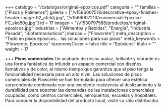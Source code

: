 +++
catalogo = "/catalogos/original-epoxicos.pdf"
categoria = ""
familias = ["Pisos y Polímeros"]
galeria = ["/v1566007518/decorative-epoxy-finishes-header-image-02_afctdj.jpg", "/v1566007213/commercial-Epoxico-FC_vko50g.jpg"]
id = 17
imagen = "/v1530797588/productos/original-epoxicos.jpg"
industrias = ["Alimentos y Bebidas", "Energía", "Industria Pesada", "Biofarmacéuticos"]
marcas = ["Flowcrete"]
meta_description = "Todo en pisos epoxicos... las soluciones para sus pisos"
meta_keywords = "Flowcrete, Epoxicos"
taxonomyCover = false
title = "Epóxicos"
titulo = ""
weight = 17

+++
**Pisos comerciales** Un acabado de resina audaz, brillante y vibrante es una forma fantástica de infundir un espacio comercial con diseños llamativos y de color, al mismo tiempo que garantiza que el piso tenga la funcionalidad necesaria para un alto nivel. Las soluciones de pisos comerciales de Flowcrete se han formulado para ofrecer una estética sorprendente combinada con una excelente resistencia al deslizamiento y la durabilidad para soportar las demandas de las instalaciones comerciales ocupadas, como centros comerciales, aeropuertos, escuelas y hospitales. Para conocer la disponibilidad del producto local, visite su sitio distribuidor.